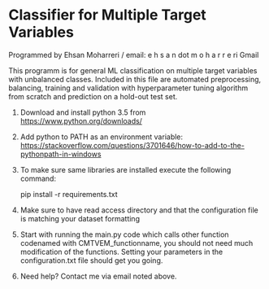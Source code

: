 # Classifier for Multiple Target Variables

Programmed by Ehsan Moharreri / email: e h s a n dot m o h a r r e ri Gmail


This programm is for general ML classification on multiple target variables with unbalanced classes.
Included in this file are automated preprocessing, balancing, training and validation with hyperparameter tuning algorithm from scratch and prediction on a hold-out test set.


1) Download and install python 3.5 from
https://www.python.org/downloads/

2) Add python to PATH as an environment variable:
https://stackoverflow.com/questions/3701646/how-to-add-to-the-pythonpath-in-windows

3) To make sure same libraries are installed execute the following command:

    pip install -r requirements.txt

4) Make sure to have read access directory and that the configuration file is matching your dataset formatting

5) Start with running the main.py code which calls other function codenamed with CMTVEM_functionname, you should not need much modification of the functions. Setting your parameters in the configuration.txt file should get you going.

6) Need help? Contact me via email noted above.
